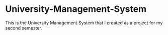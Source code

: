 # University-Management-System
This is the University Management System that I created as a project for my second semester. 
